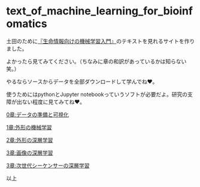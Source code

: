 # text_of_machine_learning_for_bioinfomatics

<p>土田のために<a href="https://github.com/HumanomeLab/mlcourse">『生命情報向けの機械学習入門』</a>のテキストを見れるサイトを作りました。</p>
<p>よかったら見てみてください。（ちなみに章の和訳があっているかは知らない笑。）</p>
<p>やるならソースからデータを全部ダウンロードして学んでね❤。</p>
<p>使うためにはpythonとJupyter notebookっていうソフトが必要だよ。研究の支障が出ない程度に見てみてね❤。</p>

<p><a href="https://nishizawakazuhiro.github.io/text_of_machine_learning_for_bioinfomatics/0_data_prep_and_visualization.html">0章:データの準備と可視化</a></p>

<p><a href="https://nishizawakazuhiro.github.io/text_of_machine_learning_for_bioinfomatics/1_machine_learning_with_features.html">1章:外形の機械学習</a></p>

<p><a href="https://nishizawakazuhiro.github.io/text_of_machine_learning_for_bioinfomatics/2_deep_learning_for_features.html">2章:外形の深層学習</a></p>

<p><a href="https://nishizawakazuhiro.github.io/text_of_machine_learning_for_bioinfomatics/3_deep_learning_for_images.html">3章:画像の深層学習</a></p>

<p><a href="https://nishizawakazuhiro.github.io/text_of_machine_learning_for_bioinfomatics/4_deep_learning_for_sequences.html">3章:次世代シーケンサーの深層学習</a></p>

以上
